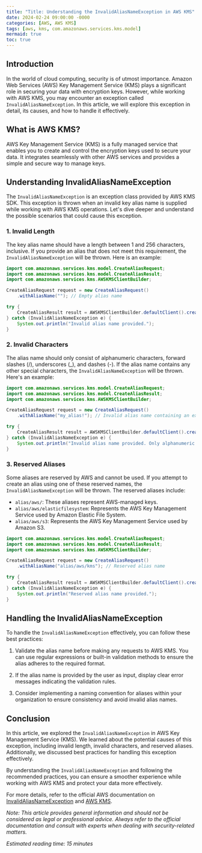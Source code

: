 ```yaml
---
title: "Title: Understanding the InvalidAliasNameException in AWS KMS"
date: 2024-02-24 09:00:00 -0000
categories: [AWS, AWS KMS]
tags: [aws, kms, com.amazonaws.services.kms.model]
mermaid: true
toc: true
---
```



## Introduction

In the world of cloud computing, security is of utmost importance. Amazon Web Services (AWS) Key Management Service (KMS) plays a significant role in securing your data with encryption keys. However, while working with AWS KMS, you may encounter an exception called `InvalidAliasNameException`. In this article, we will explore this exception in detail, its causes, and how to handle it effectively.

## What is AWS KMS?

AWS Key Management Service (KMS) is a fully managed service that enables you to create and control the encryption keys used to secure your data. It integrates seamlessly with other AWS services and provides a simple and secure way to manage keys.

## Understanding InvalidAliasNameException

The `InvalidAliasNameException` is an exception class provided by AWS KMS SDK. This exception is thrown when an invalid key alias name is supplied while working with AWS KMS operations. Let's dive deeper and understand the possible scenarios that could cause this exception.

### 1. Invalid Length

The key alias name should have a length between 1 and 256 characters, inclusive. If you provide an alias that does not meet this requirement, the `InvalidAliasNameException` will be thrown. Here is an example:

```java
import com.amazonaws.services.kms.model.CreateAliasRequest;
import com.amazonaws.services.kms.model.CreateAliasResult;
import com.amazonaws.services.kms.AWSKMSClientBuilder;

CreateAliasRequest request = new CreateAliasRequest()
    .withAliasName(""); // Empty alias name

try {
    CreateAliasResult result = AWSKMSClientBuilder.defaultClient().createAlias(request);
} catch (InvalidAliasNameException e) {
    System.out.println("Invalid alias name provided.");
}
```

### 2. Invalid Characters

The alias name should only consist of alphanumeric characters, forward slashes (/), underscores (_), and dashes (-). If the alias name contains any other special characters, the `InvalidAliasNameException` will be thrown. Here's an example:

```java
import com.amazonaws.services.kms.model.CreateAliasRequest;
import com.amazonaws.services.kms.model.CreateAliasResult;
import com.amazonaws.services.kms.AWSKMSClientBuilder;

CreateAliasRequest request = new CreateAliasRequest()
    .withAliasName("my_alias!"); // Invalid alias name containing an exclamation mark

try {
    CreateAliasResult result = AWSKMSClientBuilder.defaultClient().createAlias(request);
} catch (InvalidAliasNameException e) {
    System.out.println("Invalid alias name provided. Only alphanumeric characters, forward slashes (/), underscores (_), and dashes (-) are allowed.");
}
```

### 3. Reserved Aliases

Some aliases are reserved by AWS and cannot be used. If you attempt to create an alias using one of these reserved names, the `InvalidAliasNameException` will be thrown. The reserved aliases include:

- `alias/aws/`: These aliases represent AWS-managed keys.
- `alias/aws/elasticfilesystem`: Represents the AWS Key Management Service used by Amazon Elastic File System.
- `alias/aws/s3`: Represents the AWS Key Management Service used by Amazon S3.

```java
import com.amazonaws.services.kms.model.CreateAliasRequest;
import com.amazonaws.services.kms.model.CreateAliasResult;
import com.amazonaws.services.kms.AWSKMSClientBuilder;

CreateAliasRequest request = new CreateAliasRequest()
    .withAliasName("alias/aws/kms"); // Reserved alias name

try {
    CreateAliasResult result = AWSKMSClientBuilder.defaultClient().createAlias(request);
} catch (InvalidAliasNameException e) {
    System.out.println("Reserved alias name provided.");
}
```

## Handling the InvalidAliasNameException

To handle the `InvalidAliasNameException` effectively, you can follow these best practices:

1. Validate the alias name before making any requests to AWS KMS. You can use regular expressions or built-in validation methods to ensure the alias adheres to the required format.

2. If the alias name is provided by the user as input, display clear error messages indicating the validation rules.

3. Consider implementing a naming convention for aliases within your organization to ensure consistency and avoid invalid alias names.

## Conclusion

In this article, we explored the `InvalidAliasNameException` in AWS Key Management Service (KMS). We learned about the potential causes of this exception, including invalid length, invalid characters, and reserved aliases. Additionally, we discussed best practices for handling this exception effectively.

By understanding the `InvalidAliasNameException` and following the recommended practices, you can ensure a smoother experience while working with AWS KMS and protect your data more effectively.

For more details, refer to the official AWS documentation on [InvalidAliasNameException](https://docs.aws.amazon.com/kms/latest/APIReference/API_InvalidAliasNameException.html) and [AWS KMS](https://aws.amazon.com/kms/).

*Note: This article provides general information and should not be considered as legal or professional advice. Always refer to the official documentation and consult with experts when dealing with security-related matters.*

*Estimated reading time: 15 minutes*